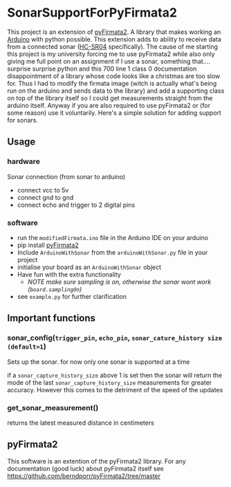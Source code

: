 # SonarSupportForPyFirmata2

This project is an extension of [pyFirmata2](https://github.com/berndporr/pyFirmata2/tree/master). A library that makes working an [Arduino](https://www.arduino.cc/) with python possible. 
This extension adds to ability to receive data from a connected sonar ([HC-SR04](https://projecthub.arduino.cc/Isaac100/getting-started-with-the-hc-sr04-ultrasonic-sensor-7cabe1) specifically). 
The cause of me starting this project is my university forcing me to use pyFirmata2 while also only giving me full point on an assignment if I use a sonar,
something that.... surprise surprise python and this 700 line 1 class 0 documentation disappointment of a library whose code looks like a christmas are too slow for. 
Thus I had to modify the firmata image (witch is actually what's being run on the arduino and sends data to the library) and add a supporting class on top of the library itself so I could get measurements straight from the arduino itself.
Anyway if you are also required to use pyFirmata2 or (for some reason) use it voluntarily. Here's a simple solution for adding support for sonars.


## Usage
### hardware
Sonar connection (from sonar to arduino)
- connect vcc to 5v
- connect gnd to gnd
- connect echo and trigger to 2 digital pins
### software
- run the `modifiedFirmata.ino` file in the Arduino IDE on your arduino
- pip install [pyFirmata2](https://github.com/berndporr/pyFirmata2/tree/master)
- Include `ArduinoWithSonar` from the `arduinoWithSonar.py` file in your project
- initialise your board as an `ArduinoWithSonar` object
- Have fun with the extra functionality
  - *NOTE make sure sampling is on, otherwise the sonar wont work (`board.samplingOn`)*
- see `example.py` for further clarification

## Important functions

### sonar_config(`trigger_pin`, `echo_pin`, `sonar_cature_history size (default=1`)
Sets up the sonar. 
for now only one sonar is supported at a time

if a `sonar_capture_history_size` above 1 is set then the sonar will return the mode of the last `sonar_capture_history_size` measurements for greater accuracy.
However this comes to the detriment of the speed of the updates

### get_sonar_measurement()
returns the latest measured distance in centimeters


## pyFirmata2
This software is an extention of the pyFirmata2 library.
For any documentation (good luck) about pyFirmata2 itself see
https://github.com/berndporr/pyFirmata2/tree/master
